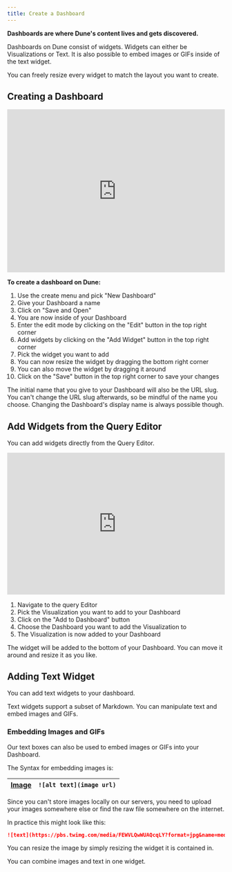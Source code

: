 ```yaml
---
title: Create a Dashboard
---
```


**Dashboards are where Dune's content lives and gets discovered.**

Dashboards on Dune consist of widgets. Widgets can either be Visualizations or Text. It is also possible to embed images or GIFs inside of the text widget.

You can freely resize every widget to match the layout you want to create.

## Creating a Dashboard



<div style="position: relative; padding-bottom: calc(66.66666666666666% + 41px); height: 0;"><iframe src="https://demo.arcade.software/xTAXmlo0nCL0FOn38hW9?embed" frameborder="0" loading="lazy" webkitallowfullscreen mozallowfullscreen allowfullscreen style="position: absolute; top: 0; left: 0; width: 100%; height: 100%;color-scheme: light;" title="Creating a dashboard"></iframe></div>


**To create a dashboard on Dune:**

1. Use the create menu and pick "New Dashboard"
2. Give your Dashboard a name
3. Click on "Save and Open"
4. You are now inside of your Dashboard
5. Enter the edit mode by clicking on the "Edit" button in the top right corner
6. Add widgets by clicking on the "Add Widget" button in the top right corner
7. Pick the widget you want to add
8. You can now resize the widget by dragging the bottom right corner
9. You can also move the widget by dragging it around
10. Click on the "Save" button in the top right corner to save your changes

The initial name that you give to your Dashboard will also be the URL slug. You can't change the URL slug afterwards, so be mindful of the name you choose. Changing the Dashboard's display name is always possible though.

## Add Widgets from the Query Editor

You can add widgets directly from the Query Editor.

<div style="position: relative; padding-bottom: calc(56.99999999999999% + 41px); height: 0;"><iframe src="https://demo.arcade.software/tcRqeUZ7qVNahQImdVsw?embed" frameborder="0" loading="lazy" webkitallowfullscreen mozallowfullscreen allowfullscreen style="position: absolute; top: 0; left: 0; width: 100%; height: 100%;color-scheme: light;" title="Rocket Pool Minipools by ETH Bond vs. Time"></iframe></div>

1. Navigate to the query Editor
2. Pick the Visualization you want to add to your Dashboard
3. Click on the "Add to Dashboard" button
4. Choose the Dashboard you want to add the Visualization to
5. The Visualization is now added to your Dashboard

The widget will be added to the bottom of your Dashboard. You can move it around and resize it as you like.

## Adding Text Widget

You can add text widgets to your dashboard.

Text widgets support a subset of Markdown. You can manipulate text and embed images and GIFs.

### Embedding Images and GIFs

Our text boxes can also be used to embed images or GIFs into your Dashboard.

The Syntax for embedding images is:

| [Image](https://www.markdownguide.org/basic-syntax/#images-1) | `![alt text](image url)` |
| ------------------------------------------------------------- | ------------------------ |

Since you can't store images locally on our servers, you need to upload your images somewhere else or find the raw file somewhere on the internet.

In practice this might look like this:

```markdown
![text](https://pbs.twimg.com/media/FEWVLQwWUAQcqLY?format=jpg&name=medium)
```

You can resize the image by simply resizing the widget it is contained in.

You can combine images and text in one widget.
